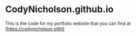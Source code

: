 # CodyNicholson.github.io
This is the code for my portfolio website that you can find at [https://codynicholson.gith0
